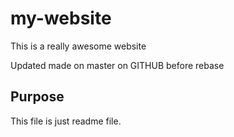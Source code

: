 # my-website

This is a really awesome website

Updated made on master on GITHUB before rebase

## Purpose

This file is just readme file.
